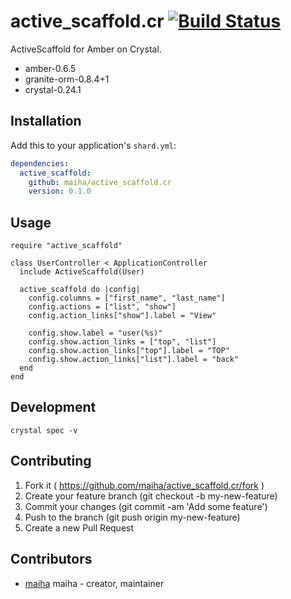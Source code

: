 # active_scaffold.cr [![Build Status](https://travis-ci.org/maiha/active-scaffold.cr.svg?branch=master)](https://travis-ci.org/maiha/active-scaffold.cr)

ActiveScaffold for Amber on Crystal.
- amber-0.6.5
- granite-orm-0.8.4+1
- crystal-0.24.1

## Installation

Add this to your application's `shard.yml`:

```yaml
dependencies:
  active_scaffold:
    github: maiha/active_scaffold.cr
    version: 0.1.0
```

## Usage

```crystal
require "active_scaffold"

class UserController < ApplicationController
  include ActiveScaffold(User)

  active_scaffold do |config|
    config.columns = ["first_name", "last_name"]
    config.actions = ["list", "show"]
    config.action_links["show"].label = "View"

	config.show.label = "user(%s)"
    config.show.action_links = ["top", "list"]
    config.show.action_links["top"].label = "TOP"
    config.show.action_links["list"].label = "back"
  end
end
```

## Development

```shell
crystal spec -v
```

## Contributing

1. Fork it ( https://github.com/maiha/active_scaffold.cr/fork )
2. Create your feature branch (git checkout -b my-new-feature)
3. Commit your changes (git commit -am 'Add some feature')
4. Push to the branch (git push origin my-new-feature)
5. Create a new Pull Request

## Contributors

- [maiha](https://github.com/maiha) maiha - creator, maintainer
